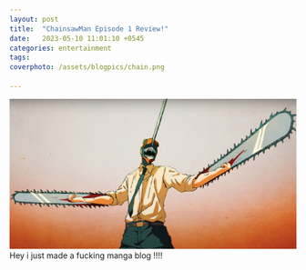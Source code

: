 ```yaml
---
layout: post
title:  "ChainsawMan Episode 1 Review!"
date:   2023-05-10 11:01:10 +0545
categories: entertainment 
tags: 
coverphoto: /assets/blogpics/chain.png

---
```

![My helpful screenshot](/assets/blogpics/chain.png)
Hey i just made a fucking manga blog !!!!
